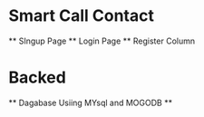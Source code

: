 # Smart Call Contact 
**  SIngup Page 
** Login Page 
** Register Column 
# Backed 
 ** Dagabase Usiing MYsql and MOGODB
 ** 
